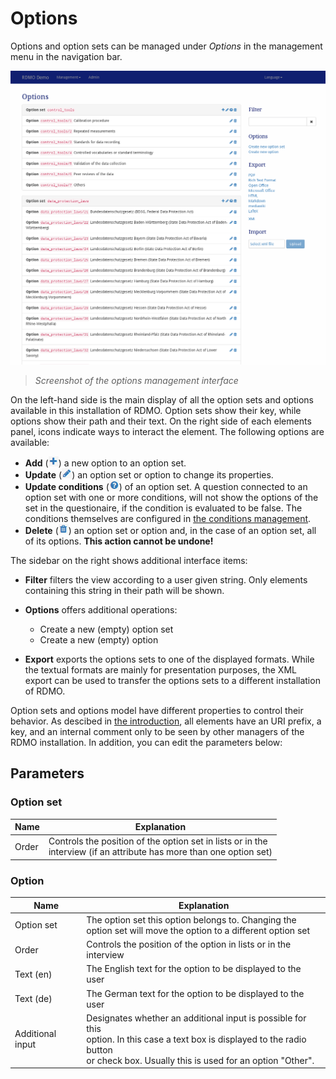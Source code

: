 # Options

Options and option sets can be managed under *Options* in the management menu in the navigation bar.

![](../_static/img/screens/options.png)
> *Screenshot of the options management interface*

On the left-hand side is the main display of all the option sets and options available in this installation of RDMO. Option sets show their key, while options show their path and their text. On the right side of each elements panel, icons indicate ways to interact the element. The following options are available:

* **Add** (![](../_static/img/icons/add.png)) a new option to an option set.
* **Update** (![](../_static/img/icons/update.png)) an option set or option to change its properties.
* **Update conditions** (![](../_static/img/icons/conditions.png)) of an option set. A question connected to an option set with one or more conditions, will not show the options of the set in the questionaire, if the condition is evaluated to be false. The conditions themselves are configured in [the conditions management](../management/conditions.html).
* **Delete** (![](../_static/img/icons/delete.png)) an option set or option and, in the case of an option set, all of its options. **This action cannot be undone!**

The sidebar on the right shows additional interface items:

* **Filter** filters the view according to a user given string. Only elements containing this string in their path will be shown.
* **Options** offers additional operations:

  * Create a new (empty) option set
  * Create a new (empty) option

* **Export** exports the options sets to one of the displayed formats. While the textual formats are mainly for presentation purposes, the XML export can be used to transfer the options sets to a different installation of RDMO.

Option sets and options model have different properties to control their behavior. As descibed in [the introduction](index.html), all elements have an URI prefix, a key, and an internal comment only to be seen by other managers of the RDMO installation. In addition, you can edit the parameters below:

## Parameters
### Option set

|Name|Explanation|
|-|-|
|Order|Controls the position of the option set in lists or in the<br>interview (if an attribute has more than one option set)|

### Option

|Name|Explanation|
|-|-|
|Option set|The option set this option belongs to. Changing the<br>option set will move the option to a different option set
|Order|Controls the position of the option in lists or in the interview
|Text (en)|The English text for the option to be displayed to the user
|Text (de)|The German text for the option to be displayed to the user
|Additional input|Designates whether an additional input is possible for this<br>option. In this case a text box is displayed to the radio button<br>or check box. Usually this is used for an option "Other".
